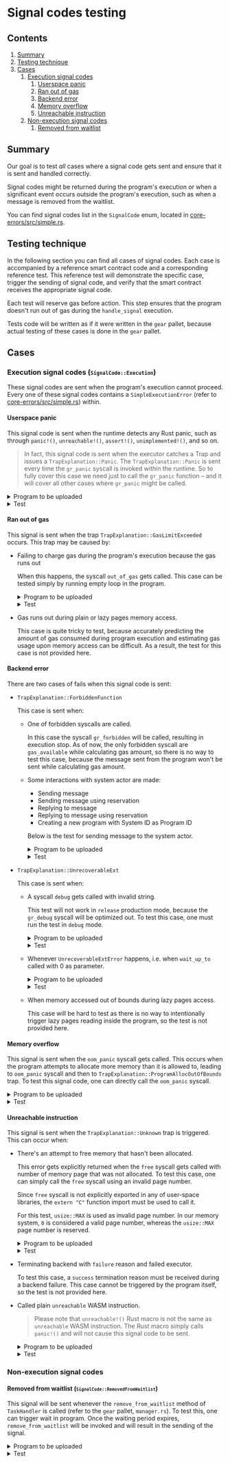 # Signal codes testing

## Contents
1. [Summary](#summary)
1. [Testing technique](#testing-technique)
1. [Cases](#cases)
    1. [Execution signal codes](#execution)
        1. [Userspace panic](#userspace-panic)
        1. [Ran out of gas](#run-out-of-gas)
        1. [Backend error](#backend-error)
        1. [Memory overflow](#memory-overflow)
        1. [Unreachable instruction](#unreachable-instruction)
    1. [Non-execution signal codes](#non-execution)
        1. [Removed from waitlist](#removed-from-waitlist)

## Summary
<a name="summary"></a>

Our goal is to test _all_ cases where a signal code gets sent and ensure that it is sent and handled correctly.

Signal codes might be returned during the program's execution or when a significant event occurs outside the program's execution, such as when a message is removed from the waitlist.

You can find signal codes list in the `SignalCode` enum, located in [core-errors/src/simple.rs](./src/simple.rs).

## Testing technique
<a name="testing-technique"></a>

In the following section you can find all cases of signal codes. Each case is accompanied by a reference smart contract code and a corresponding reference test. This reference test will demonstrate the specific case, trigger the sending of signal code, and verify that the smart contract receives the appropriate signal code.

Each test will reserve gas before action. This step ensures that the program doesn't run out of gas during the `handle_signal` execution.

Tests code will be written as if it were written in the `gear` pallet, because actual testing of these cases is done in the `gear` pallet.

## Cases
<a name="cases"></a>

### Execution signal codes (<small>`SignalCode::Execution`</small>)
<a name="execution"></a>

These signal codes are sent when the program's execution cannot proceed. Every one of these signal codes contains a `SimpleExecutionError` (refer to [core-errors/src/simple.rs](./src/simple.rs)) within.

#### Userspace panic
<a name="userspace-panic"></a>

This signal code is sent when the runtime detects any Rust panic, such as through `panic!()`, `unreachable!()`, `assert!()`, `unimplemented!()`, and so on.

> In fact, this signal code is sent when the executor catches a Trap and issues a `TrapExplanation::Panic`. The `TrapExplanation::Panic` is sent every time the `gr_panic` syscall is invoked within the runtime. So to fully cover this case we need just to call the `gr_panic` function – and it will cover all other cases where `gr_panic` might be called.

<details>
<summary>Program to be uploaded</summary>

```rust
#![no_std]

use gstd::{
    ActorId,
    errors::{SignalCode, SimpleExecutionError},
    exec,
    msg,
    prelude::*
};

static mut INITIATOR: ActorId = ActorId::zero();

#[no_mangle]
extern "C" fn init() {
    unsafe { INITIATOR = msg::source() };
}

#[no_mangle]
extern "C" fn handle() {
    exec::system_reserve_gas(1_000_000_000).unwrap();

    panic!("Gotcha!");
}

#[no_mangle]
extern "C" fn handle_signal() {
    let signal_received = msg::signal_code()
        .expect("Incorrect call")
        .expect("Unsupported code");

    if signal_received == SignalCode::Execution(SimpleExecutionError::UserspacePanic) {
        msg::send(unsafe { INITIATOR }, true, 0).unwrap();
    } else {
        msg::send(unsafe { INITIATOR }, false, 0).unwrap();
    }
}
```

</details>

<details>
<summary>Test</summary>

```rust
const USER_1: AccountId = 1;
const DEFAULT_SALT: &[u8; 4] = b"salt";
const GAS_LIMIT: u64 = 10_000_000_000;

#[test]
fn test_userspace_panic_works() {
    use demo_signal_panic::{WASM_BINARY};

    // Upload program
    assert_ok!(Gear::upload_program(
        RuntimeOrigin::signed(USER_1),
        WASM_BINARY.to_vec(),
        DEFAULT_SALT.to_vec(),
        0.encode(),
        GAS_LIMIT,
        0,
    ));

    let pid = get_last_program_id();

    run_to_next_block(None);

    // Ensure that program is uploaded and initialized correctly
    assert!(Gear::is_active(pid));
    assert!(Gear::is_initialized(pid));


    // Send the message to trigger signal sending
    assert_ok!(Gear::send_message(
        RuntimeOrigin::signed(USER_1),
        pid,
        [].into(),
        GAS_LIMIT,
        0,
        false,
    ));

    run_to_next_block(None);

    let mid = get_last_message_id();

    // Assert that system reserve gas node is removed
    assert_ok!(GasHandlerOf::<Test>::get_system_reserve(mid));
    run_to_next_block(None);
    assert!(GasHandlerOf::<Test>::get_system_reserve(mid).is_err());

    // Ensure that signal code sent is signal code we saved
    let mail_msg = get_last_mail(USER_1);
    assert_eq!(mail_msg.payload_bytes(), true.encode());
}
```
</details>

#### Ran out of gas
<a name="run-out-of-gas"></a>

This signal is sent when the trap `TrapExplanation::GasLimitExceeded` occurs. This trap may be caused by:
- Failing to charge gas during the program's execution because the gas runs out

    When this happens, the syscall `out_of_gas` gets called. This case can be tested simply by running empty loop in the program.

    <details>
    <summary>Program to be uploaded</summary>

    ```rust
    #![no_std]

    use gstd::{
        ActorId,
        errors::{SignalCode, SimpleExecutionError},
        exec,
        prelude::*,
        msg,
    };

    static mut INITIATOR: ActorId = ActorId::zero();

    #[no_mangle]
    extern "C" fn init() {
        unsafe { INITIATOR = msg::source() };
    }

    #[no_mangle]
    extern "C" fn handle() {
        exec::system_reserve_gas(1_000_000_000).unwrap();

        #[allow(clippy::empty_loop)]
        loop {}
    }

    #[no_mangle]
    extern "C" fn handle_signal() {
        let signal_received = msg::signal_code()
            .expect("Incorrect call")
            .expect("Unsupported code");

        if signal_received == SignalCode::Execution(SimpleExecutionError::RanOutOfGas) {
            msg::send(unsafe { INITIATOR }, true, 0).unwrap();
        } else {
            msg::send(unsafe { INITIATOR }, false, 0).unwrap();
        }
    }
    ```

    </details>

    <details>
    <summary>Test</summary>

    ```rust
    const USER_1: AccountId = 1;
    const DEFAULT_SALT: &[u8; 4] = b"salt";
    const GAS_LIMIT: u64 = 10_000_000_000;

    #[test]
    fn test_signal_run_out_of_gas_works() {
        use demo_signal_run_out_of_gas::{WASM_BINARY};

        // Upload program
        assert_ok!(Gear::upload_program(
            RuntimeOrigin::signed(USER_1),
            WASM_BINARY.to_vec(),
            DEFAULT_SALT.to_vec(),
            0.encode(),
            GAS_LIMIT,
            0,
        ));

        let pid = get_last_program_id();

        run_to_next_block(None);

        // Ensure that program is uploaded and initialized correctly
        assert!(Gear::is_active(pid));
        assert!(Gear::is_initialized(pid));

        // Send the message to trigger signal sending
        assert_ok!(Gear::send_message(
            RuntimeOrigin::signed(USER_1),
            pid,
            [].into(),
            GAS_LIMIT,
            0,
            false,
        ));

        run_to_next_block(None);

        let mid = get_last_message_id();

        // Assert that system reserve gas node is removed
        assert_ok!(GasHandlerOf::<Test>::get_system_reserve(mid));
        run_to_next_block(None);
        assert!(GasHandlerOf::<Test>::get_system_reserve(mid).is_err());

        // Ensure that signal code sent is signal code we saved
        let mail_msg = get_last_mail(USER_1);
        assert_eq!(mail_msg.payload_bytes(), true.encode());
    }
    ```
    </details>
- Gas runs out during plain or lazy pages memory access.

    This case is quite tricky to test, because accurately predicting the amount of gas consumed during program execution and estimating gas usage upon memory access can be difficult. As a result, the test for this case is not provided here.

#### Backend error
<a name="backend-error"></a>

There are two cases of fails when this signal code is sent:
- `TrapExplanation::ForbiddenFunction`

    This case is sent when:
    - One of forbidden syscalls are called.

        In this case the syscall `gr_forbidden` will be called, resulting in execution stop. As of now, the only forbidden syscall are `gas_available` while calculating gas amount, so there is no way to test this case, because the message sent from the program won't be sent while calculating gas amount.
        

    - Some interactions with system actor are made:
        - Sending message
        - Sending message using reservation
        - Replying to message
        - Replying to message using reservation
        - Creating a new program with System ID as Program ID

        Below is the test for sending message to the system actor.
        <details>
        <summary>Program to be uploaded</summary>

        ```rust
        #![no_std]

        use gear_core::ids::ProgramId;
        use gstd::{
            ActorId,
            errors::{SignalCode, SimpleExecutionError},
            exec,
            prelude::*,
            msg,
        };

        static mut INITIATOR: ActorId = ActorId::zero();

        #[no_mangle]
        extern "C" fn init() {
            unsafe { INITIATOR = msg::source() };
        }

        #[no_mangle]
        extern "C" fn handle() {
            exec::system_reserve_gas(1_000_000_000).unwrap();

            msg::send(ActorId::new(ProgramId::SYSTEM.into()), "hello", 0)
                    .expect("cannot send message");
        }

        #[no_mangle]
        extern "C" fn handle_signal() {
            let signal_received = msg::signal_code()
                .expect("Incorrect call")
                .expect("Unsupported code");

            if signal_received == SignalCode::Execution(SimpleExecutionError::BackendError) {
                msg::send(unsafe { INITIATOR }, true, 0).unwrap();
            } else {
                msg::send(unsafe { INITIATOR }, false, 0).unwrap();
            }
        }
        ```

        </details>

        <details>
        <summary>Test</summary>

        ```rust
        const USER_1: AccountId = 1;
        const DEFAULT_SALT: &[u8; 4] = b"salt";
        const GAS_LIMIT: u64 = 10_000_000_000;

        #[test]
        fn test_signal_backend_error_system_actor_sending_works() {
            use demo_signal_backend_error_system_actor_sending::{WASM_BINARY};

            // Upload program
            assert_ok!(Gear::upload_program(
                RuntimeOrigin::signed(USER_1),
                WASM_BINARY.to_vec(),
                DEFAULT_SALT.to_vec(),
                0.encode(),
                GAS_LIMIT,
                0,
            ));

            let pid = get_last_program_id();

            run_to_next_block(None);

            // Ensure that program is uploaded and initialized correctly
            assert!(Gear::is_active(pid));
            assert!(Gear::is_initialized(pid));

            // Send the message to trigger signal sending
            assert_ok!(Gear::send_message(
                RuntimeOrigin::signed(USER_1),
                pid,
                [].into(),
                GAS_LIMIT,
                0,
                false,
            ));

            run_to_next_block(None);

            let mid = get_last_message_id();

            // Assert that system reserve gas node is removed
            assert_ok!(GasHandlerOf::<Test>::get_system_reserve(mid));
            run_to_next_block(None);
            assert!(GasHandlerOf::<Test>::get_system_reserve(mid).is_err());

            // Ensure that signal code sent is signal code we saved
            let mail_msg = get_last_mail(USER_1);
            assert_eq!(mail_msg.payload_bytes(), true.encode());
        }
        ```
        </details>
        
- `TrapExplanation::UnrecoverableExt`

    This case is sent when:
    - A syscall `debug` gets called with invalid string.

        This test will not work in `release` production mode, because the `gr_debug` syscall will be optimized out. To test this case, one must run the test in `debug` mode.

        <details>
        <summary>Program to be uploaded</summary>

        ```rust
        #![no_std]

        use gstd::{
            ActorId,
            debug,
            errors::{SignalCode, SimpleExecutionError}, 
            exec,
            prelude::*,
            msg,
        };

        static mut INITIATOR: ActorId = ActorId::zero();

        #[no_mangle]
        extern "C" fn init() {
            unsafe { INITIATOR = msg::source() };
        }

        #[no_mangle]
        extern "C" fn handle() {
            exec::system_reserve_gas(1_000_000_000).unwrap();

            #[allow(clippy::invalid_utf8_in_unchecked)]
            let invalid_string = unsafe { core::str::from_utf8_unchecked(&[0, 159, 146, 150]) };
            debug!("{}", invalid_string);
        }

        #[no_mangle]
        extern "C" fn handle_signal() {
            let signal_received = msg::signal_code()
                .expect("Incorrect call")
                .expect("Unsupported code");

            if signal_received == SignalCode::Execution(SimpleExecutionError::BackendError) {
                msg::send(unsafe { INITIATOR }, true, 0).unwrap();
            } else {
                msg::send(unsafe { INITIATOR }, false, 0).unwrap();
            }
        }
        ```

        </details>

        <details>
        <summary>Test</summary>

        ```rust
        const USER_1: AccountId = 1;
        const DEFAULT_SALT: &[u8; 4] = b"salt";
        const GAS_LIMIT: u64 = 10_000_000_000;

        #[test]
        fn test_signal_backend_error_incorrect_debug_string_works() {
            use demo_signal_backend_error_incorrect_debug_string::{WASM_BINARY};

            // Upload program
            assert_ok!(Gear::upload_program(
                RuntimeOrigin::signed(USER_1),
                WASM_BINARY.to_vec(),
                DEFAULT_SALT.to_vec(),
                0.encode(),
                GAS_LIMIT,
                0,
            ));

            let pid = get_last_program_id();

            run_to_next_block(None);

            // Ensure that program is uploaded and initialized correctly
            assert!(Gear::is_active(pid));
            assert!(Gear::is_initialized(pid));

            // Send the message to trigger signal sending
            assert_ok!(Gear::send_message(
                RuntimeOrigin::signed(USER_1),
                pid,
                [].into(),
                GAS_LIMIT,
                0,
                false,
            ));

            run_to_next_block(None);

            let mid = get_last_message_id();

            // Assert that system reserve gas node is removed
            assert_ok!(GasHandlerOf::<Test>::get_system_reserve(mid));
            run_to_next_block(None);
            assert!(GasHandlerOf::<Test>::get_system_reserve(mid).is_err());

            // Ensure that signal code sent is signal code we saved
            let mail_msg = get_last_mail(USER_1);
            assert_eq!(mail_msg.payload_bytes(), true.encode());
        }
        ```
        </details>
    - Whenever `UnrecoverableExtError` happens, i.e. when `wait_up_to` called with 0 as parameter.

        <details>
        <summary>Program to be uploaded</summary>

        ```rust
        #![no_std]

        use gstd::{
            ActorId,
            errors::{SignalCode, SimpleExecutionError},
            exec,
            prelude::*,
            msg,
        };

        static mut INITIATOR: ActorId = ActorId::zero();

        #[no_mangle]
        extern "C" fn init() {
            unsafe { INITIATOR = msg::source() };
        }

        #[no_mangle]
        extern "C" fn handle() {
            exec::system_reserve_gas(1_000_000_000).unwrap();

            exec::wait_up_to(0);
        }

        #[no_mangle]
        extern "C" fn handle_signal() {
            let signal_received = msg::signal_code()
                .expect("Incorrect call")
                .expect("Unsupported code");

            if signal_received == SignalCode::Execution(SimpleExecutionError::BackendError) {
                msg::send(unsafe { INITIATOR }, true, 0).unwrap();
            } else {
                msg::send(unsafe { INITIATOR }, false, 0).unwrap();
            }
        }
        ```

        </details>

        <details>
        <summary>Test</summary>

        ```rust
        const USER_1: AccountId = 1;
        const DEFAULT_SALT: &[u8; 4] = b"salt";
        const GAS_LIMIT: u64 = 10_000_000_000;

        #[test]
        fn test_signal_backend_error_unrecoverable_ext_works() {
            use demo_signal_backend_error_unrecoverable_ext::{WASM_BINARY};

            // Upload program
            assert_ok!(Gear::upload_program(
                RuntimeOrigin::signed(USER_1),
                WASM_BINARY.to_vec(),
                DEFAULT_SALT.to_vec(),
                0.encode(),
                GAS_LIMIT,
                0,
            ));

            let pid = get_last_program_id();

            run_to_next_block(None);

            // Ensure that program is uploaded and initialized correctly
            assert!(Gear::is_active(pid));
            assert!(Gear::is_initialized(pid));

            // Send the message to trigger signal sending
            assert_ok!(Gear::send_message(
                RuntimeOrigin::signed(USER_1),
                pid,
                [].into(),
                GAS_LIMIT,
                0,
                false,
            ));

            run_to_next_block(None);

            let mid = get_last_message_id();

            // Assert that system reserve gas node is removed
            assert_ok!(GasHandlerOf::<Test>::get_system_reserve(mid));
            run_to_next_block(None);
            assert!(GasHandlerOf::<Test>::get_system_reserve(mid).is_err());

            // Ensure that signal code sent is signal code we saved
            let mail_msg = get_last_mail(USER_1);
            assert_eq!(mail_msg.payload_bytes(), true.encode());
        }
        ```
        </details>
        
    - When memory accessed out of bounds during lazy pages access.

        This case will be hard to test as there is no way to intentionally trigger lazy pages reading inside the program, so the test is not provided here.

#### Memory overflow
<a name="memory-overflow"></a>

This signal is sent when the `oom_panic` syscall gets called. This occurs when the program attempts to allocate more memory than it is allowed to, leading to `oom_panic` syscall and then to `TrapExplanation::ProgramAllocOutOfBounds` trap. To test this signal code, one can directly call the `oom_panic` syscall.

<details>
<summary>Program to be uploaded</summary>

```rust
#![no_std]

use gstd::{
    ActorId,
    errors::{SignalCode, SimpleExecutionError}, 
    exec,
    ext::oom_panic,
    prelude::*,
    msg,
};

static mut INITIATOR: ActorId = ActorId::zero();

#[no_mangle]
extern "C" fn init() {
    unsafe { INITIATOR = msg::source() };
}

#[no_mangle]
extern "C" fn handle() {
    exec::system_reserve_gas(1_000_000_000).unwrap();

    oom_panic();
}

#[no_mangle]
extern "C" fn handle_signal() {
    let signal_received = msg::signal_code()
        .expect("Incorrect call")
        .expect("Unsupported code");

    if signal_received == SignalCode::Execution(SimpleExecutionError::MemoryOverflow) {
        msg::send(unsafe { INITIATOR }, true, 0).unwrap();
    } else {
        msg::send(unsafe { INITIATOR }, false, 0).unwrap();
    }
}
```

</details>

<details>
<summary>Test</summary>

```rust
const USER_1: AccountId = 1;
const DEFAULT_SALT: &[u8; 4] = b"salt";
const GAS_LIMIT: u64 = 10_000_000_000;

#[test]
fn test_signal_memory_overflow_works() {
    use demo_signal_memory_overflow::{WASM_BINARY};

    // Upload program
    assert_ok!(Gear::upload_program(
        RuntimeOrigin::signed(USER_1),
        WASM_BINARY.to_vec(),
        DEFAULT_SALT.to_vec(),
        0.encode(),
        GAS_LIMIT,
        0,
    ));

    let pid = get_last_program_id();

    run_to_next_block(None);

    // Ensure that program is uploaded and initialized correctly
    assert!(Gear::is_active(pid));
    assert!(Gear::is_initialized(pid));


    // Send the message to trigger signal sending
    assert_ok!(Gear::send_message(
        RuntimeOrigin::signed(USER_1),
        pid,
        [].into(),
        GAS_LIMIT,
        0,
        false,
    ));

    run_to_next_block(None);

    let mid = get_last_message_id();

    // Assert that system reserve gas node is removed
    assert_ok!(GasHandlerOf::<Test>::get_system_reserve(mid));
    run_to_next_block(None);
    assert!(GasHandlerOf::<Test>::get_system_reserve(mid).is_err());

    // Ensure that signal code sent is signal code we saved
    let mail_msg = get_last_mail(USER_1);
    assert_eq!(mail_msg.payload_bytes(), true.encode());
}
```
</details>

#### Unreachable instruction
<a name="unreachable-instruction"></a>

This signal is sent when the `TrapExplanation::Unknown` trap is triggered. This can occur when:
- There's an attempt to free memory that hasn't been allocated.

    This error gets explicitly returned when the `free` syscall gets called with number of memory page that was not allocated. To test this case, one can simply call the `free` syscall using an invalid page number.

    Since `free` syscall is not explicitly exported in any of user-space libraries, the `extern "C"` function import must be used to call it.

    For this test, `usize::MAX` is used as invalid page number. In our memory system, `0` is considered a valid page number, whereas the `usize::MAX` page number is reserved.

    <details>
    <summary>Program to be uploaded</summary>

    ```rust
    #![no_std]

    use gstd::{
        ActorId,
        errors::{SignalCode, SimpleExecutionError},
        exec,
        prelude::*,
        msg,
    };

    static mut INITIATOR: ActorId = ActorId::zero();

    extern "C" {
        fn free(ptr: *mut u8) -> *mut u8;
    }

    #[no_mangle]
    extern "C" fn init() {
        unsafe { INITIATOR = msg::source() };
    }

    #[no_mangle]
    extern "C" fn handle() {
        exec::system_reserve_gas(1_000_000_000).unwrap();

        unsafe {
            free(usize::MAX as *mut u8);
        }
    }

    #[no_mangle]
    extern "C" fn handle_signal() {
        let signal_received = msg::signal_code()
            .expect("Incorrect call")
            .expect("Unsupported code");

        if signal_received == SignalCode::Execution(SimpleExecutionError::UnreachableInstruction) {
            msg::send(unsafe { INITIATOR }, true, 0).unwrap();
        } else {
            msg::send(unsafe { INITIATOR }, false, 0).unwrap();
        }
    }
    ```

    </details>

    <details>
    <summary>Test</summary>

    ```rust
    const USER_1: AccountId = 1;
    const DEFAULT_SALT: &[u8; 4] = b"salt";
    const GAS_LIMIT: u64 = 10_000_000_000;

    #[test]
    fn test_signal_unreachable_instruction_incorrect_free_works() {
        use demo_signal_unreachable_instruction_incorrect_free::{WASM_BINARY};

        // Upload program
        assert_ok!(Gear::upload_program(
            RuntimeOrigin::signed(USER_1),
            WASM_BINARY.to_vec(),
            DEFAULT_SALT.to_vec(),
            0.encode(),
            GAS_LIMIT,
            0,
        ));

        let pid = get_last_program_id();

        run_to_next_block(None);

        // Ensure that program is uploaded and initialized correctly
        assert!(Gear::is_active(pid));
        assert!(Gear::is_initialized(pid));

        // Send the message to trigger signal sending
        assert_ok!(Gear::send_message(
            RuntimeOrigin::signed(USER_1),
            pid,
            [].into(),
            GAS_LIMIT,
            0,
            false,
        ));

        run_to_next_block(None);

        let mid = get_last_message_id();

        // Assert that system reserve gas node is removed
        assert_ok!(GasHandlerOf::<Test>::get_system_reserve(mid));
        run_to_next_block(None);
        assert!(GasHandlerOf::<Test>::get_system_reserve(mid).is_err());

        // Ensure that signal code sent is signal code we saved
        let mail_msg = get_last_mail(USER_1);
        assert_eq!(mail_msg.payload_bytes(), true.encode());
    }
    ```
    </details>


- Terminating backend with `failure` reason and failed executor.

    To test this case, a `success` termination reason must be received during a backend failure. This case cannot be triggered by the program itself, so the test is not provided here.
- Called plain `unreachable` WASM instruction.

    > Please note that `unreachable!()` Rust macro is not the same as `unreachable` WASM instruction. The Rust macro simply calls `panic!()` and will not cause this signal code to be sent.

    <details>
    <summary>Program to be uploaded</summary>

    ```rust
    #![no_std]

    use gstd::{
        ActorId,
        errors::{SignalCode, SimpleExecutionError},
        exec,
        prelude::*,
        msg,
    };

    static mut INITIATOR: ActorId = ActorId::zero();

    #[no_mangle]
    extern "C" fn init() {
        unsafe { INITIATOR = msg::source() };
    }

    #[no_mangle]
    extern "C" fn handle() {
        exec::system_reserve_gas(1_000_000_000).unwrap();

        #[cfg(target_arch = "wasm32")]
        core::arch::wasm32::unreachable();
    }

    #[no_mangle]
    extern "C" fn handle_signal() {
        let signal_received = msg::signal_code()
            .expect("Incorrect call")
            .expect("Unsupported code");

        if signal_received == SignalCode::Execution(SimpleExecutionError::UnreachableInstruction) {
            msg::send(unsafe { INITIATOR }, true, 0).unwrap();
        } else {
            msg::send(unsafe { INITIATOR }, false, 0).unwrap();
        }
    }
    ```

    </details>

    <details>
    <summary>Test</summary>

    ```rust
    const USER_1: AccountId = 1;
    const DEFAULT_SALT: &[u8; 4] = b"salt";
    const GAS_LIMIT: u64 = 10_000_000_000;

    #[test]
    fn test_signal_unreachable_instruction_wasm_works() {
        use demo_signal_unreachable_instruction_wasm::{WASM_BINARY};

        // Upload program
        assert_ok!(Gear::upload_program(
            RuntimeOrigin::signed(USER_1),
            WASM_BINARY.to_vec(),
            DEFAULT_SALT.to_vec(),
            0.encode(),
            GAS_LIMIT,
            0,
        ));

        let pid = get_last_program_id();

        run_to_next_block(None);

        // Ensure that program is uploaded and initialized correctly
        assert!(Gear::is_active(pid));
        assert!(Gear::is_initialized(pid));

        // Send the message to trigger signal sending
        assert_ok!(Gear::send_message(
            RuntimeOrigin::signed(USER_1),
            pid,
            [].into(),
            GAS_LIMIT,
            0,
            false,
        ));

        run_to_next_block(None);

        let mid = get_last_message_id();

        // Assert that system reserve gas node is removed
        assert_ok!(GasHandlerOf::<Test>::get_system_reserve(mid));
        run_to_next_block(None);
        assert!(GasHandlerOf::<Test>::get_system_reserve(mid).is_err());

        // Ensure that signal code sent is signal code we saved
        let mail_msg = get_last_mail(USER_1);
        assert_eq!(mail_msg.payload_bytes(), true.encode());
    }
    ```
    </details>

### Non-execution signal codes
<a name="non-execution"></a>

#### Removed from waitlist (<small>`SignalCode::RemovedFromWaitlist`</small>)
<a name="removed-from-waitlist"></a>

This signal will be sent whenever the `remove_from_waitlist` method of `TaskHandler` is called (refer to the `gear` pallet, `manager.rs`). To test this, one can trigger wait in program. Once the waiting period expires, `remove_from_waitlist` will be invoked and will result in the sending of the signal.


<details>
<summary>Program to be uploaded</summary>

```rust
#![no_std]

use gstd::{
    ActorId,
    errors::{SignalCode, SimpleExecutionError},
    exec,
    prelude::*,
    msg,
};

static mut INITIATOR: ActorId = ActorId::zero();

#[no_mangle]
extern "C" fn init() {
    unsafe { INITIATOR = msg::source() };
}

#[no_mangle]
extern "C" fn handle() {
    exec::system_reserve_gas(1_000_000_000).unwrap();

    exec::wait();
}

#[no_mangle]
extern "C" fn handle_signal() {
    let signal_received = msg::signal_code()
        .expect("Incorrect call")
        .expect("Unsupported code");

    if signal_received == SignalCode::RemovedFromWaitlist {
        msg::send(unsafe { INITIATOR }, true, 0).unwrap();
    } else {
        msg::send(unsafe { INITIATOR }, false, 0).unwrap();
    }
}
```

</details>

<details>
<summary>Test</summary>

```rust
const USER_1: AccountId = 1;
const DEFAULT_SALT: &[u8; 4] = b"salt";
const GAS_LIMIT: u64 = 10_000_000_000;

#[test]
fn test_signal_removed_from_waitlist() {
    use demo_signal_removed_from_waitlist::{WASM_BINARY};

    // Upload program
    assert_ok!(Gear::upload_program(
        RuntimeOrigin::signed(USER_1),
        WASM_BINARY.to_vec(),
        DEFAULT_SALT.to_vec(),
        0.encode(),
        GAS_LIMIT,
        0,
    ));

    let pid = get_last_program_id();

    run_to_next_block(None);

    // Ensure that program is uploaded and initialized correctly
    assert!(Gear::is_active(pid));
    assert!(Gear::is_initialized(pid));

    // Send the message to trigger signal sending
    assert_ok!(Gear::send_message(
        RuntimeOrigin::signed(USER_1),
        pid,
        [].into(),
        GAS_LIMIT,
        0,
        false,
    ));

    run_to_next_block(None);

    let mid = get_last_message_id();

    // Ensuring that gas is reserved
    assert_ok!(GasHandlerOf::<Test>::get_system_reserve(mid));

    // Getting block number when waitlist expiration should happen
    let mut expiration = None;

    System::events().iter().for_each(|e| {
        if let MockRuntimeEvent::Gear(Event::MessageWaited {
            expiration: exp, ..
        }) = e.event
        {
            expiration = Some(exp);
        }
    });

    let expiration = expiration.unwrap();

    // Hack to fast spend blocks till expiration
    System::set_block_number(expiration - 1);
    Gear::set_block_number(expiration - 1);

    // Expiring that message
    run_to_next_block(None);

    // Ensure that signal code sent is signal code we saved
    let mail_msg = get_last_mail(USER_1);
    assert_eq!(mail_msg.payload_bytes(), true.encode());
}
```
</details>

